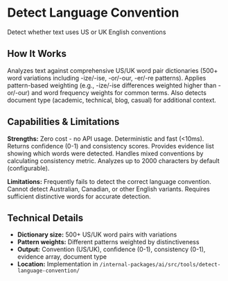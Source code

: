 # Detect Language Convention

Detect whether text uses US or UK English conventions

## How It Works

Analyzes text against comprehensive US/UK word pair dictionaries (500+ word variations including -ize/-ise, -or/-our, -er/-re patterns). Applies pattern-based weighting (e.g., -ize/-ise differences weighted higher than -or/-our) and word frequency weights for common terms. Also detects document type (academic, technical, blog, casual) for additional context.

## Capabilities & Limitations

**Strengths:** Zero cost - no API usage. Deterministic and fast (<10ms). Returns confidence (0-1) and consistency scores. Provides evidence list showing which words were detected. Handles mixed conventions by calculating consistency metric. Analyzes up to 2000 characters by default (configurable).

**Limitations:** Frequently fails to detect the correct language convention. Cannot detect Australian, Canadian, or other English variants. Requires sufficient distinctive words for accurate detection. 

## Technical Details

- **Dictionary size:** 500+ US/UK word pairs with variations
- **Pattern weights:** Different patterns weighted by distinctiveness
- **Output:** Convention (US/UK), confidence (0-1), consistency (0-1), evidence array, document type
- **Location:** Implementation in `/internal-packages/ai/src/tools/detect-language-convention/`
